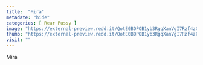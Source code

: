 ```yaml
---
title:  "Mira"
metadate: "hide"
categories: [ Rear Pussy ]
image: "https://external-preview.redd.it/QotE0BOPOB1yb3RgqXanVgI7Rzf4zC53Imc8udMwaqs.jpg?auto=webp&s=3c3fe7ca5fb7d9cb1cef1d5d2147e44d52d65393"
thumb: "https://external-preview.redd.it/QotE0BOPOB1yb3RgqXanVgI7Rzf4zC53Imc8udMwaqs.jpg?width=1080&crop=smart&auto=webp&s=73962bdc369fda4ea456b63875b058f2168f7742"
visit: ""
---
```

Mira

